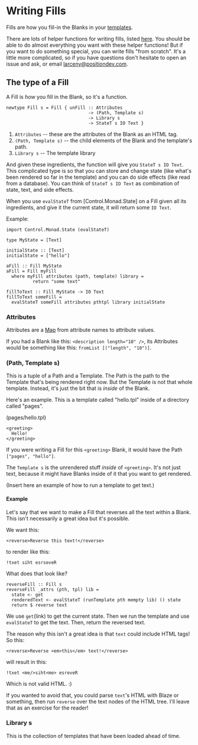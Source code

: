 # Writing Fills

Fills are how you fill-in the Blanks in your [templates](templates).

There are lots of helper functions for writing fills, listed
[here](here). You should be able to do almost everything you want with
these helper functions! But if you want to do something special, you
can write fills "from scratch". It's a little more complicated, so if
you have questions don't hesitate to open an issue and ask, or email
larceny@positiondev.com.

## The type of a Fill

A Fill is *how* you fill in the Blank, so it's a function.

```
newtype Fill s = Fill { unFill :: Attributes
                               -> (Path, Template s)
                               -> Library s
                               -> StateT s IO Text }
```

1) `Attributes` -- these are the attributes of the Blank as an HTML
tag.
2) `(Path, Template s)` -- the child elements of the Blank and
the template's path.
3) `Library s` -- The template library

And given these ingredients, the function will give you `StateT s IO
Text`. This complicated type is so that you can store and change state
(like what's been rendered so far in the template) and you can do side
effects (like read from a database). You can think of `StateT s IO
Text` as combination of state, text, and side effects.

When you use `evalStateT` from [Control.Monad.State] on a Fill given
all its ingredients, and give it the current state, it will return
some `IO Text`.

Example:

```
import Control.Monad.State (evalStateT)

type MyState = [Text]

initialState :: [Text]
initialState = ["hello"]

aFill :: Fill MyState
aFill = Fill myFill
  where myFill attributes (path, template) library =
          return "some text"

fillToText :: Fill MyState -> IO Text
fillToText someFill =
  evalStateT someFill attributes pthtpl library initialState
```

### Attributes

Attributes are a [Map](Data.Map) from attribute names to attribute
values.

If you had a Blank like this: `<description length="10" />`, its
Attributes would be something like this: `fromList [("length", "10")]`.

### (Path, Template s)

This is a tuple of a Path and a Template. The Path is the path to the
Template that's being rendered right now. But the Template is not that
whole template. Instead, it's just the bit that is *inside* of the
Blank.

Here's an example. This is a template called "hello.tpl" inside of a
directory called "pages".

(pages/hello.tpl)
```
<greeting>
  Hello!
</greeting>
```

If you were writing a Fill for this `<greeting>` Blank, it would have
the Path `["pages", "hello"]`.

The `Template s` is the unrendered stuff *inside* of
`<greeting>`. It's not just text, because it might have Blanks inside
of it that you want to get rendered.

(Insert here an example of how to run a template to get text.)

#### Example

Let's say that we want to make a Fill that reverses all the text
within a Blank.  This isn't necessarily a great idea but it's
possible.

We want this:

```
<reverse>Reverse this text!</reverse>
```

to render like this:

```
!txet siht esrseveR
```

What does that look like?

```
reverseFill :: Fill s
reverseFill _attrs (pth, tpl) lib =
  state <- get
  renderedText <- evalStateT (runTemplate pth mempty lib) () state
  return $ reverse text
```

We use `get`(link) to get the current state. Then we run the
template and use `evalStateT` to get the text. Then, return
the reversed text.

The reason why this isn't a great idea is that `text` could include
HTML tags! So this:

```
<reverse>Reverse <em>this</em> text!</reverse>
```

will result in this:

```
!txet <me/>siht<me> esreveR
```

Which is not valid HTML. :)

If you wanted to avoid that, you could parse `text`'s HTML with
Blaze or something, then run `reverse` over the text nodes of
the HTML tree. I'll leave that as an exercise for the reader!

### Library s

This is the collection of templates that have been loaded ahead of
time.
